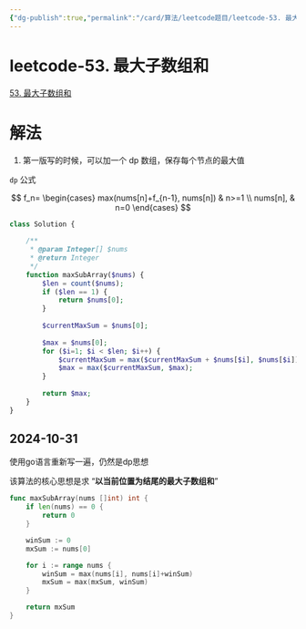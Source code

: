 ```yaml
---
{"dg-publish":true,"permalink":"/card/算法/leetcode题目/leetcode-53. 最大子数组和/","tags":["dp"],"noteIcon":"2","created":"2023-02-26T18:03:28+08:00","updated":"2024-11-01T10:48:24+08:00"}
---
```



# leetcode-53. 最大子数组和

[53. 最大子数组和](https://leetcode-cn.com/problems/maximum-subarray/)

# 解法

1. 第一版写的时候，可以加一个 dp 数组，保存每个节点的最大值

`dp` 公式

$$
f_n=
\begin{cases}
max(nums[n]+f_{n-1}, nums[n]) & n>=1 \\
nums[n], & n=0
\end{cases}
$$

```php
class Solution {
    
    /**
     * @param Integer[] $nums
     * @return Integer
     */
    function maxSubArray($nums) {
        $len = count($nums);
        if ($len == 1) {
            return $nums[0];
        }
        
        $currentMaxSum = $nums[0];
        
        $max = $nums[0];
        for ($i=1; $i < $len; $i++) {
            $currentMaxSum = max($currentMaxSum + $nums[$i], $nums[$i]);
            $max = max($currentMaxSum, $max);
        }
        
        return $max;
    }
}

```

## 2024-10-31

使用go语言重新写一遍，仍然是dp思想

该算法的核心思想是求 “**以当前位置为结尾的最大子数组和**”

```go
func maxSubArray(nums []int) int {
    if len(nums) == 0 {
        return 0
    }

    winSum := 0
    mxSum := nums[0]

    for i := range nums {
	    winSum = max(nums[i], nums[i]+winSum)
        mxSum = max(mxSum, winSum)
    }

    return mxSum
}
```
